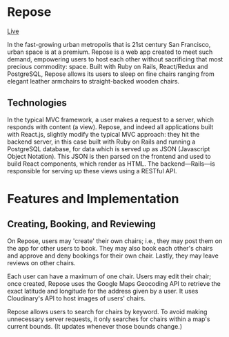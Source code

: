 # Repose  

[Live](https://chairsurfing.herokuapp.com/#/)

In the fast-growing urban metropolis that is 21st century San Francisco, urban space is at a premium. Repose is a web app created to meet such demand, empowering users to host each other without sacrificing that most precious commodity: space. Built with Ruby on Rails, React/Redux and PostgreSQL, Repose allows its users to sleep on fine chairs ranging from elegant leather armchairs to straight-backed wooden chairs.


## Technologies

In the typical MVC framework, a user makes a request to a server, which responds with content (a view). Repose, and indeed all applications built with React.js, slightly modify the typical MVC approach: they hit the backend server, in this case built with Ruby on Rails and running a PostgreSQL database, for data which is served up as JSON (Javascript Object Notation). This JSON is then parsed on the frontend and used to build React components, which render as HTML. The backend—Rails—is responsible for serving up these views using a RESTful API.

# Features and Implementation

## Creating, Booking, and Reviewing

On Repose, users may 'create' their own chairs; i.e., they may post them on the app for other users to book. They may also book each other's chairs and approve and deny bookings for their own chair. Lastly, they may leave reviews on other chairs.

Each user can have a maximum of one chair. Users may edit their chair; once created, Repose uses the Google Maps Geocoding API to retrieve the exact latitude and longitude for the address given by a user. It uses Cloudinary's API to host images of users' chairs.

Repose allows users to search for chairs by keyword. To avoid making unnecessary server requests, it only searches for chairs within a map's current bounds. (It updates whenever those bounds change.)

```


```
